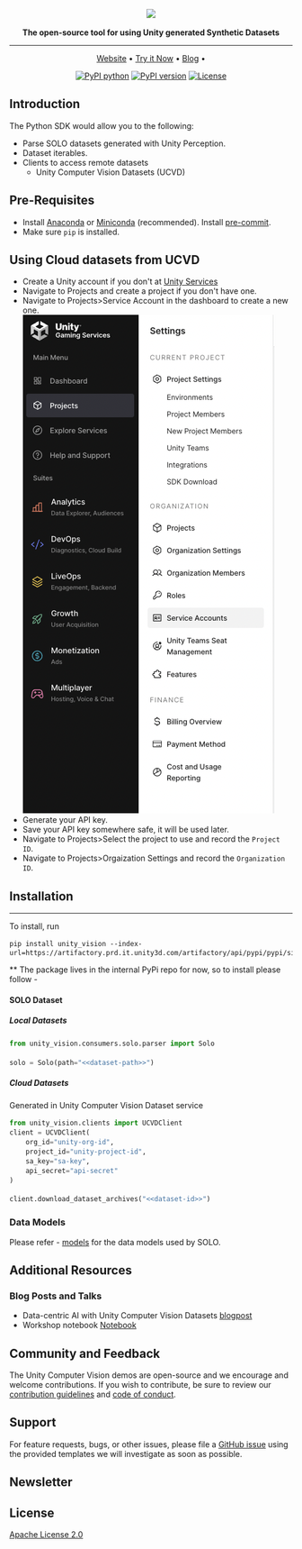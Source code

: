 <div align="center">
<p align="center">

<!-- prettier-ignore -->
<img src="https://blog-api.unity.com/sites/default/files/styles/focal_crop_ratio_3_1/public/2021-12/image2_3.png?imwidth=1260&h=198f7df9&itok=GYbfmeWx" height="200px">

**The open-source tool for using Unity generated Synthetic Datasets**

---

<!-- prettier-ignore -->
<a href="https://unity.com/products/computer-vision">Website</a> •
<a href="https://colab.research.google.com/github/Unity-Technologies/Unity-Vision-Hub/blob/main/demos/dog_detection/Notebook/Dog_Detection_Indoors_with_Unity_Datasets.ipynb">Try it Now</a> •
<a href="https://blog.unity.com/technology/data-centric-ai-with-unity-computer-vision-datasets">Blog</a> •

[![PyPI python](https://img.shields.io/pypi/pyversions/unity-vision)](https://pypi.org/project/unity-vision)
[![PyPI version](https://badge.fury.io/py/unity-vision.svg)](https://pypi.org/project/unity-vision)
[![License](https://img.shields.io/badge/License-Apache%202.0-blue.svg)](LICENSE)

</p>
</div>

## Introduction

The Python SDK would allow you to the following:

- Parse SOLO datasets generated with Unity Perception.
- Dataset iterables.
- Clients to access remote datasets
  - Unity Computer Vision Datasets (UCVD)

## Pre-Requisites
- Install [Anaconda](https://docs.anaconda.com/anaconda/install/) or [Miniconda](https://docs.conda.io/en/latest/miniconda.html) (recommended). Install [pre-commit](https://pre-commit.com/).
- Make sure `pip` is installed.

## Using Cloud datasets from UCVD
- Create a Unity account if you don't at [Unity Services](https://dashboard.unity3d.com/)
- Navigate to Projects and create a project if you don't have one.
- Navigate to Projects>Service Account in the dashboard to create a new one.
![Service Account](images/sa.png)
- Generate your API key.
- Save your API key somewhere safe, it will be used later.
- Navigate to Projects>Select the project to use and record the `Project ID`.
- Navigate to Projects>Orgaization Settings and record the `Organization ID`.


## Installation

---
To install, run
```shell
pip install unity_vision --index-url=https://artifactory.prd.it.unity3d.com/artifactory/api/pypi/pypi/simple
```

** The package lives in the internal PyPi repo for now, so to install please follow -



#### SOLO Dataset

##### Local Datasets

```python
from unity_vision.consumers.solo.parser import Solo

solo = Solo(path="<<dataset-path>>")
```

##### Cloud Datasets

Generated in Unity Computer Vision Dataset service

```python
from unity_vision.clients import UCVDClient
client = UCVDClient(
    org_id="unity-org-id",
    project_id="unity-project-id",
    sa_key="sa-key",
    api_secret="api-secret"
)

client.download_dataset_archives("<<dataset-id>>")

```

### Data Models

Please refer - [models](unity_vision/core/models.py) for the data models used by SOLO.


## Additional Resources

### Blog Posts and Talks

- Data-centric AI with Unity Computer Vision Datasets [blogpost](https://blog.unity.com/technology/data-centric-ai-with-unity-computer-vision-datasets)
- Workshop notebook [Notebook](https://colab.research.google.com/drive/1yoR-47aGi9L0_3f0ULq9Udk0cC64V-0-?usp=sharing)


## Community and Feedback

The Unity Computer Vision demos are open-source and we encourage and welcome contributions.
If you wish to contribute, be sure to review our [contribution guidelines](CONTRIBUTING.md)
and [code of conduct](CODE_OF_CONDUCT.md).

## Support

For feature requests, bugs, or other issues, please file a
[GitHub issue](https://github.com/Unity-Technologies/Unity-Vision-Hub/issues)
using the provided templates we will investigate as soon as possible.

## Newsletter

## License
[Apache License 2.0](LICENSE)
